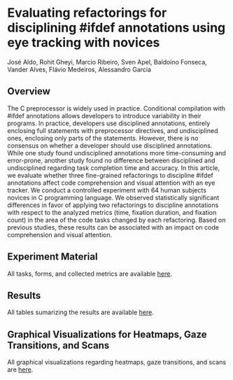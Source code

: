 # Evaluating refactorings for disciplining #ifdef annotations using eye tracking with novices
José Aldo, Rohit Gheyi, Marcio Ribeiro, Sven Apel, Baldoino Fonseca, Vander Alves, Flávio Medeiros, Alessandro Garcia

## Overview
The C preprocessor is widely used in practice. Conditional compilation with #ifdef annotations allows developers to introduce variability in their programs. In practice, developers use disciplined annotations, entirely enclosing full statements with preprocessor directives, and undisciplined ones, enclosing only parts of the statements. However, there is no consensus on whether a developer should use disciplined annotations. While one study found undisciplined annotations more time-consuming and error-prone, another study found no difference between disciplined and undisciplined regarding task completion time and accuracy. In this article, we evaluate whether three fine-grained refactorings to discipline #ifdef annotations affect code comprehension and visual attention with an eye tracker. We conduct a controlled experiment with 64 human subjects novices in C programming language. We observed statistically significant differences in favor of applying two refactorings to discipline annotations with respect to the analyzed metrics (time, fixation duration, and fixation count) in the area of the code tasks changed by each refactoring. Based on previous studies, these results can be associated with an impact on code comprehension and visual attention.

## Experiment Material

All tasks, forms, and collected metrics are available <a href="https://github.com/josealdo/EMSE20-ifdefs-with-eye-tracking/blob/master/Experiment%20Material">here</a>.

## Results

All tables sumarizing the results are available <a href="https://github.com/josealdo/EMSE20-ifdefs-with-eye-tracking/blob/master/Results">here</a>.

## Graphical Visualizations for Heatmaps, Gaze Transitions, and Scans

All graphical visualizations regarding heatmaps, gaze transitions, and scans are <a href="https://github.com/josealdo/EMSE20-ifdefs-with-eye-tracking/blob/master/Graphical%20Visualizations">here</a>.


